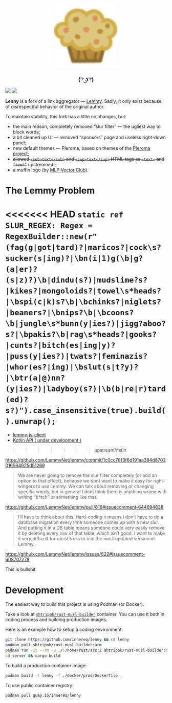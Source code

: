 <p align="center">
  <img width=200px height=200px src="ui/assets/favicon.svg">
  <h3 align="center">( ͡° ͜ʖ ͡°)</h3>
</p>

[![](https://github.com/innereq/lenny/workflows/Continuous%20Integration/badge.svg)](https://github.com/innereq/lenny/actions?query=workflow%3A"Continuous+Integration") [![](https://quay.io/repository/innereq/lenny/status)](https://quay.io/repository/innereq/lenny)

**Lenny** is a fork of a link aggregator — [Lemmy](https://github.com/LemmyNet/lemmy). Sadly, it only exist because of disrespectful behavior of the original author.

To maintain stability, this fork has a little no changes, but:
- the main reason, completely removed “slur filter” — the ugliest way to block words;
- a bit cleaned up UI — removed “sponsors” page and useless right-down panel;
- new default themes — Pleroma, based on themes of the [Pleroma project](https://pleroma.social);
- ~~allowed `<sub>text</sub>` and `<sup>text</sup>` HTML tags as `~text~` and `^text^`~~ upstreamed!;
- a muffin logo (by [MLP Vector Club](https://mlpvector.club)).

# The Lemmy Problem

<<<<<<< HEAD
`static ref SLUR_REGEX: Regex = RegexBuilder::new(r"(fag(g|got|tard)?|maricos?|cock\s?sucker(s|ing)?|\bn(i|1)g(\b|g?(a|er)?(s|z)?)\b|dindu(s?)|mudslime?s?|kikes?|mongoloids?|towel\s*heads?|\bspi(c|k)s?\b|\bchinks?|niglets?|beaners?|\bnips?\b|\bcoons?\b|jungle\s*bunn(y|ies?)|jigg?aboo?s?|\bpakis?\b|rag\s*heads?|gooks?|cunts?|bitch(es|ing|y)?|puss(y|ies?)|twats?|feminazis?|whor(es?|ing)|\bslut(s|t?y)?|\btr(a|@)nn?(y|ies?)|ladyboy(s?)|\b(b|re|r)tard(ed)?s?)").case_insensitive(true).build().unwrap();`
=======
- [lemmy-js-client](https://github.com/LemmyNet/lemmy-js-client)
- [Kotlin API ( under development )](https://github.com/eiknat/lemmy-client)
>>>>>>> upstream/main

https://github.com/LemmyNet/lemmy/commit/1c0cc78f3f6d191aa384d8702016564625d51269

> We are never going to remove the slur filter completely (or add an option to that effect), because we dont want to make it easy for right-wingers to use Lemmy. We can talk about removing or changing specific words, but in general I dont think there is anything wrong with writing “b*tch” or something like that.

https://github.com/LemmyNet/lemmy/pull/816#issuecomment-644694838

> I’ll have to think about this. Hard-coding it means I don’t have to do a database migration every time someone comes up with a new slur. And putting it in a DB table means someone could very easily remove it by deleting every row of that table, which isn’t good. I want to make it very difficult for racist trolls to use the most updated version of Lemmy.

https://github.com/LemmyNet/lemmy/issues/622#issuecomment-608707278

This is bullshit.

# Development

The easiest way to build this project is using Podman (or Docker).

Take a look at [`shtripok/rust-musl-builder`](https://hub.docker.com/r/shtripok/rust-musl-builder) container. You can use it both in coding process and building production images.

Here is an example how to setup a coding environment:

```bash
git clone https://github.com/innereq/lenny && cd lenny
podman pull shtripok/rust-musl-builder:arm
podman run -it --rm -v ./:/home/rust/src:Z shtripok/rust-musl-builder:arm /bin/bash
cd server && cargo build
```

To build a production container image:

```bash
podman build -t lenny -f ./docker/prod/Dockerfile .
```

To use public container registry:

```bash
podman pull quay.io/innereq/lenny
```
